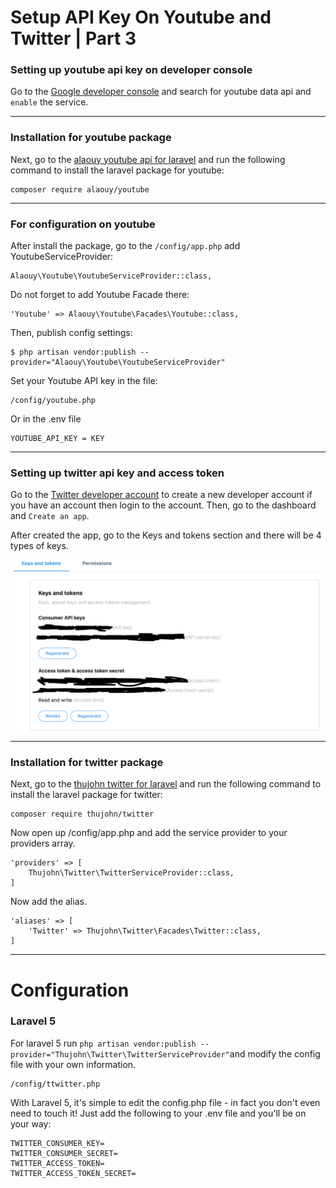 #  Setup API Key On Youtube and Twitter | Part 3

### Setting up youtube api key on developer console

Go to the [Google developer console](https://console.developers.google.com/apis/library) and search for youtube data api and `enable` the service. 

---

### Installation for youtube package

Next, go to the [alaouy youtube api for laravel](https://github.com/alaouy/Youtube) and run the following command to install the laravel package for youtube:

```
composer require alaouy/youtube
```

---

### For configuration on youtube

After install the package, go to the `/config/app.php` add YoutubeServiceProvider:

```
Alaouy\Youtube\YoutubeServiceProvider::class,
```

Do not forget to add Youtube Facade there:

```
'Youtube' => Alaouy\Youtube\Facades\Youtube::class,
```

Then, publish config settings:

```
$ php artisan vendor:publish --provider="Alaouy\Youtube\YoutubeServiceProvider"
```

Set your Youtube API key in the file:

```
/config/youtube.php
```

Or in the .env file

```
YOUTUBE_API_KEY = KEY
```

---

### Setting up twitter api key and access token 

Go to the [Twitter developer account](https://developer.twitter.com/content/developer-twitter/en.html) to create a new developer account if you have an account then login to the account. Then, go to the dashboard and `Create an app`. 


After created the app, go to the Keys and tokens section and there will be 4 types of keys. 

<img src="images/twitter_api_key.png">

---

### Installation for twitter package

Next, go to the [thujohn twitter for laravel](https://github.com/thujohn/twitter) and run the following command to install the laravel package for twitter:

```
composer require thujohn/twitter
```

Now open up /config/app.php and add the service provider to your providers array.

```
'providers' => [
	Thujohn\Twitter\TwitterServiceProvider::class,
]
```

Now add the alias.
```
'aliases' => [
	'Twitter' => Thujohn\Twitter\Facades\Twitter::class,
]
```

---

# Configuration

### Laravel 5

For laravel 5 run `php artisan vendor:publish --provider="Thujohn\Twitter\TwitterServiceProvider"`and modify the config file with your own information.

```
/config/ttwitter.php
```

With Laravel 5, it's simple to edit the config.php file - in fact you don't even need to touch it! Just add the following to your .env file and you'll be on your way:

```
TWITTER_CONSUMER_KEY=
TWITTER_CONSUMER_SECRET=
TWITTER_ACCESS_TOKEN=
TWITTER_ACCESS_TOKEN_SECRET=
```
















